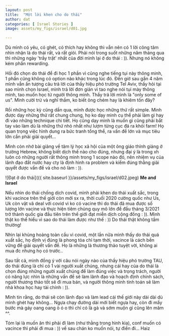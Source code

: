 ```yaml
---
layout: post
title:  "Một lời khen cho do thái"
author: dat
categories: [ Israel Stories ]
image: assets/my_figs/israel/d01.jpg

---
```




Dù mình có yêu, có ghét, có thích hay không thì vẫn nên có 1 lời công tâm nhìn nhận là do thái rất, và rất giỏi. Phải nói trong suốt những năm tháng qua thì những ngày 'trầy trật' nhất của đời mình lại ở do thái : )). Nhưng nó không kém phần rewarding.


Hồi đó chọn do thái để đi học 1 phần vì cũng nghe tiếng tụi này thông minh, 1 phần cũng không có option nào khác trong lúc đó. Đến giờ sau gần 4 năm mình vẫn ấn tượng câu trả lời của thầy hiệu phó trường Tel Aviv, thấy hỏi tại sao mình chọn Israel, mình trả lời đơn giản vì tao nghe nói tụi mày thông minh, tao muốn học từ người thông minh. Thầy trả lời mình là "only some of us". Mình cười trừ và nghĩ thầm, ko biết ông chém hay là khiêm tốn đây?


Rồi những học kỳ cũng dần qua, mình được học những thứ rất simple. Mình được dạy những thứ rất chung chung, họ ko dạy mình cụ thể phải làm gì hay đi vào những technique chi tiết. Họ cũng dạy mình là muốn gì cũng phải bắt tay vào làm dù là những thứ nhỏ nhất như lượm từng cục đá ra khỏi farm! Họ quan trọng việc hình dung ra bức tranh tổng thể, ra vấn đề lớn và mục tiêu lớn cần phải giải quyết...


Mình còn nhớ bài giảng về tâm lý học xã hội của một ông giáo thỉnh giảng ở trường Hebrew, không biết dịch thế nào cho đúng, nhưng đại ý là trong xh luôn có những người rất thông minh trong 1 scope nào đó, nên nhiệm vụ của lãnh đạo đất nước hay cty là định hình ra problem và kiếm đúng thằng giải quyết được vấn đề và cho nó làm : )).


![Đạt ở do thái]({{ site.baseurl }}/assets/my_figs/israel/d02.jpeg)
__Me and Israel__


Nếu nhìn do thái chống dịch covid, mình phải khen do thái xuất sắc, trong khi vacince trên thế giới còn mới sx ra, thời cuối 2020 cường quốc như Us, Uk còn vật vã deal với covid vì ko có vacine thì do thái đã mua được số lượng lớn vacine và thực hiện tiêm chủng quy mô lớn để đầu tháng 3/2021 trở thành quốc gia đầu tiên trên thế giới đạt miễn dịch cộng đồng : )). Mình thật ko thể hiểu vì sao do thái làm được như thế : )) Do thái thật không tầm thường!



Nhìn lại khủng hoảng toàn cầu vì covid, một lần nữa mình thấy do thái quá xuất sắc, họ định vị đúng là phong tỏa chỉ tạm thời, vacince là cách bền vững để giải quyết vấn đề. Họ là những là thương thảo tuyệt vời, không ai mua đc nhưng họ có trước..



Sau tất cả, mình đồng ý với câu nói ngày nào của thầy hiệu phó trường TAU, do thái đúng là chỉ có 1 vài người xuất chúng, nhưng cái hay của do thái là chọn đúng những người xuất chúng để làm đúng việc và trọng trách, người có năng lực nhìn là những vấn đề sẽ làm lãnh đạo và hoạch định chính sách, người thương thảo tốt sẽ đi mua bán, và người thông minh tính toán sẽ làm nhà khoa học hay tài chính : )).



Mình tin rằng, do thái sẽ còn lãnh đạo và làm lead cái thế giới này dài dài dù mình ghét hay không... Ngựa chạy đường dài mới biết ngựa hay, còn đi mấy bước mà gáy oang oang ò ó o thì chỉ có là gà và sớm muộn gì cũng lên mâm ^^.



Tóm lại là muốn ăn thì phải đi làm (như thằng trong hình kìa), conf muốn có vacince thì phải đi mua : )) vế sau chán ko muốn nói, tự điền đi...
Haiz